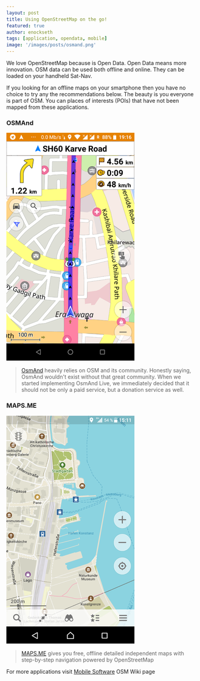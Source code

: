 ```yaml
---
layout: post
title: Using OpenStreetMap on the go!
featured: true
author: enockseth
tags: [application, opendata, mobile]
image: '/images/posts/osmand.png'
---
```

We love OpenStreetMap because is Open Data. Open Data means more innovation. OSM data can be used both offline and online. They can be loaded on your handheld Sat-Nav.

If you looking for an offline maps on your smartphone then you have no choice to try any the recommendations below. The beauty is you everyone is part of OSM. You can places of interests (POIs) that have not been mapped from these applications.

### OSMAnd

![OSMAnd](/images/posts/Android-osmand-routing.png)

>[OsmAnd](//osmand.net) heavily relies on OSM and its community. Honestly saying, OsmAnd wouldn't exist without that great community. When we started implementing OsmAnd Live, we immediately decided that it should not be only a paid service, but a donation service as well.

### MAPS.ME

![MAPS.ME](/images/posts/Maps-me_android.png)

>[MAPS.ME](//maps.me) gives you free, offline detailed independent maps with step-by-step navigation powered by OpenStreetMap

For more applications visit [Mobile Software](https://wiki.openstreetmap.org/wiki/Software/Mobile) OSM Wiki page